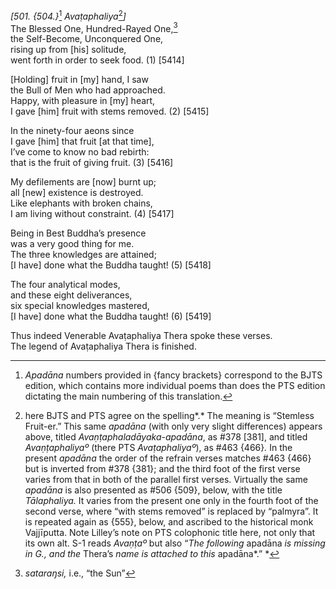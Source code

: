 *\[501. {504.}*[^1] *Avaṭaphaliya*[^2]*\]*  
The Blessed One, Hundred-Rayed One,[^3]  
the Self-Become, Unconquered One,  
rising up from \[his\] solitude,  
went forth in order to seek food. (1) \[5414\]

\[Holding\] fruit in \[my\] hand, I saw  
the Bull of Men who had approached.  
Happy, with pleasure in \[my\] heart,  
I gave \[him\] fruit with stems removed. (2) \[5415\]

In the ninety-four aeons since  
I gave \[him\] that fruit \[at that time\],  
I’ve come to know no bad rebirth:  
that is the fruit of giving fruit. (3) \[5416\]

My defilements are \[now\] burnt up;  
all \[new\] existence is destroyed.  
Like elephants with broken chains,  
I am living without constraint. (4) \[5417\]

Being in Best Buddha’s presence  
was a very good thing for me.  
The three knowledges are attained;  
\[I have\] done what the Buddha taught! (5) \[5418\]

The four analytical modes,  
and these eight deliverances,  
six special knowledges mastered,  
\[I have\] done what the Buddha taught! (6) \[5419\]

Thus indeed Venerable Avaṭaphaliya Thera spoke these verses.  
The legend of Avaṭaphaliya Thera is finished.

[^1]: *Apadāna* numbers provided in {fancy brackets} correspond to the
    BJTS edition, which contains more individual poems than does the PTS
    edition dictating the main numbering of this translation.

[^2]: here BJTS and PTS agree on the spelling*.* The meaning is
    “Stemless Fruit-er.” This same *apadāna* (with only very slight
    differences) appears above, titled *Avaṇṭaphaladāyaka*-*apadāna*, as
    \#378 \[381\], and titled *Avaṇṭaphaliyaº* (there PTS
    *Avaṭaphaliyaº*), as \#463 {466}*.* In the present *apadāna* the
    order of the refrain verses matches \#463 {466} but is inverted from
    \#378 {381}; and the third foot of the first verse varies from that
    in both of the parallel first verses. Virtually the same *apadāna*
    is also presented as \#506 {509}, below, with the title
    *Tālaphaliya.* It varies from the present one only in the fourth
    foot of the second verse, where “with stems removed” is replaced by
    “palmyra”. It is repeated again as {555}, below, and ascribed to the
    historical monk Vajjīputta. Note Lilley’s note on PTS colophonic
    title here, not only that its own alt. S-1 reads *Avaṇṭaº* but also
    “*The following* apadāna *is missing in G., and the* Thera’s *name
    is attached to this* apadāna*.” *

[^3]: *sataraŋsi,* i.e., “the Sun”
